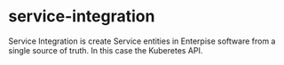# service-integration
Service Integration is create Service entities in Enterpise software from a single source of truth. In this case the Kuberetes API. 


